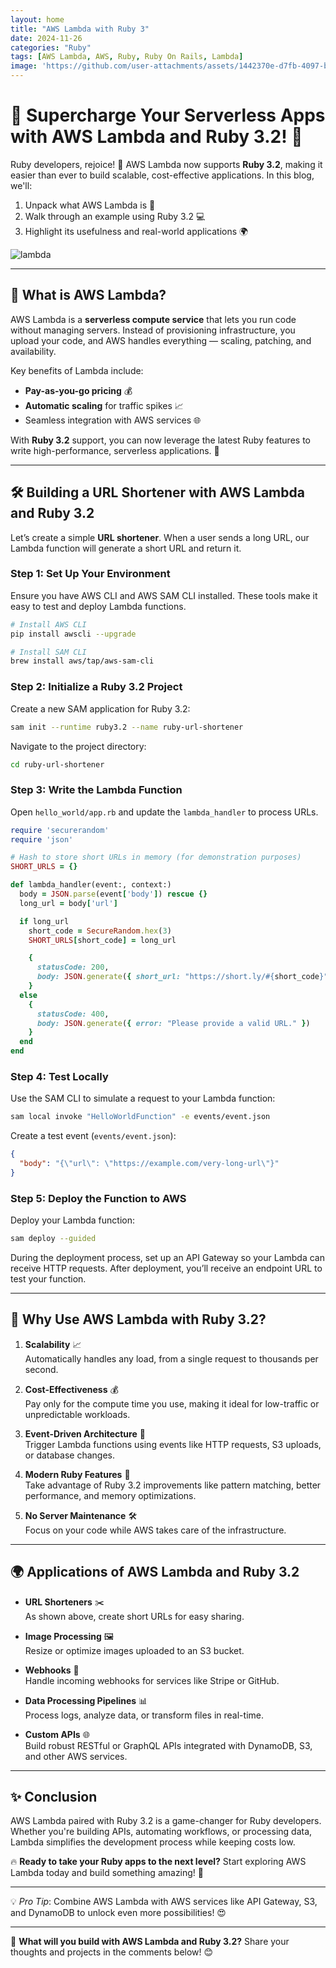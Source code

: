 ```yaml
---
layout: home
title: "AWS Lambda with Ruby 3"
date: 2024-11-26
categories: "Ruby"
tags: [AWS Lambda, AWS, Ruby, Ruby On Rails, Lambda]
image: 'https://github.com/user-attachments/assets/1442370e-d7fb-4097-b896-604bb10daf21'
---
```


# 🚀 Supercharge Your Serverless Apps with AWS Lambda and Ruby 3.2! 🌟  

Ruby developers, rejoice! 🎉 AWS Lambda now supports **Ruby 3.2**, making it easier than ever to build scalable, cost-effective applications. In this blog, we'll:  

1. Unpack what AWS Lambda is 🤔  
2. Walk through an example using Ruby 3.2 💻  
3. Highlight its usefulness and real-world applications 🌍  

![lambda](https://github.com/user-attachments/assets/1442370e-d7fb-4097-b896-604bb10daf21)

---

## 🌟 **What is AWS Lambda?**  

AWS Lambda is a **serverless compute service** that lets you run code without managing servers. Instead of provisioning infrastructure, you upload your code, and AWS handles everything — scaling, patching, and availability.  

Key benefits of Lambda include:  

- **Pay-as-you-go pricing** 💰  
- **Automatic scaling** for traffic spikes 📈  
- Seamless integration with AWS services 🌐  

With **Ruby 3.2** support, you can now leverage the latest Ruby features to write high-performance, serverless applications. 🎊  

---

## 🛠️ **Building a URL Shortener with AWS Lambda and Ruby 3.2**  

Let’s create a simple **URL shortener**. When a user sends a long URL, our Lambda function will generate a short URL and return it.  

### Step 1: **Set Up Your Environment**  

Ensure you have AWS CLI and AWS SAM CLI installed. These tools make it easy to test and deploy Lambda functions.  

```bash  
# Install AWS CLI  
pip install awscli --upgrade  

# Install SAM CLI  
brew install aws/tap/aws-sam-cli  
```  

### Step 2: **Initialize a Ruby 3.2 Project**  

Create a new SAM application for Ruby 3.2:  

```bash  
sam init --runtime ruby3.2 --name ruby-url-shortener  
```  

Navigate to the project directory:  

```bash  
cd ruby-url-shortener  
```  

### Step 3: **Write the Lambda Function**  

Open `hello_world/app.rb` and update the `lambda_handler` to process URLs.  

```ruby  
require 'securerandom'  
require 'json'  

# Hash to store short URLs in memory (for demonstration purposes)  
SHORT_URLS = {}  

def lambda_handler(event:, context:)  
  body = JSON.parse(event['body']) rescue {}  
  long_url = body['url']  

  if long_url  
    short_code = SecureRandom.hex(3)  
    SHORT_URLS[short_code] = long_url  

    {  
      statusCode: 200,  
      body: JSON.generate({ short_url: "https://short.ly/#{short_code}" })  
    }  
  else  
    {  
      statusCode: 400,  
      body: JSON.generate({ error: "Please provide a valid URL." })  
    }  
  end  
end  
```  

### Step 4: **Test Locally**  

Use the SAM CLI to simulate a request to your Lambda function:  

```bash  
sam local invoke "HelloWorldFunction" -e events/event.json  
```  

Create a test event (`events/event.json`):  

```json  
{  
  "body": "{\"url\": \"https://example.com/very-long-url\"}"  
}  
```  

### Step 5: **Deploy the Function to AWS**  

Deploy your Lambda function:  

```bash  
sam deploy --guided  
```  

During the deployment process, set up an API Gateway so your Lambda can receive HTTP requests. After deployment, you’ll receive an endpoint URL to test your function.  

---

## 🎯 **Why Use AWS Lambda with Ruby 3.2?**  

1. **Scalability** 📈  
   Automatically handles any load, from a single request to thousands per second.  

2. **Cost-Effectiveness** 💰  
   Pay only for the compute time you use, making it ideal for low-traffic or unpredictable workloads.  

3. **Event-Driven Architecture** 📩  
   Trigger Lambda functions using events like HTTP requests, S3 uploads, or database changes.  

4. **Modern Ruby Features** 💎  
   Take advantage of Ruby 3.2 improvements like pattern matching, better performance, and memory optimizations.  

5. **No Server Maintenance** 🛠️  
   Focus on your code while AWS takes care of the infrastructure.  

---

## 🌍 **Applications of AWS Lambda and Ruby 3.2**  

- **URL Shorteners** ✂️  
   As shown above, create short URLs for easy sharing.  

- **Image Processing** 🖼️  
   Resize or optimize images uploaded to an S3 bucket.  

- **Webhooks** 🔔  
   Handle incoming webhooks for services like Stripe or GitHub.  

- **Data Processing Pipelines** 📊  
   Process logs, analyze data, or transform files in real-time.  

- **Custom APIs** 🌐  
   Build robust RESTful or GraphQL APIs integrated with DynamoDB, S3, and other AWS services.  

---

## ✨ **Conclusion**  

AWS Lambda paired with Ruby 3.2 is a game-changer for Ruby developers. Whether you're building APIs, automating workflows, or processing data, Lambda simplifies the development process while keeping costs low.  

🔥 **Ready to take your Ruby apps to the next level?** Start exploring AWS Lambda today and build something amazing! 🚀  

---

💡 *Pro Tip*: Combine AWS Lambda with AWS services like API Gateway, S3, and DynamoDB to unlock even more possibilities! 😍  

---  

💬 **What will you build with AWS Lambda and Ruby 3.2?** Share your thoughts and projects in the comments below! 😊
